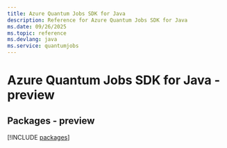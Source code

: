 ```yaml
---
title: Azure Quantum Jobs SDK for Java
description: Reference for Azure Quantum Jobs SDK for Java
ms.date: 09/26/2025
ms.topic: reference
ms.devlang: java
ms.service: quantumjobs
---
```

# Azure Quantum Jobs SDK for Java - preview
## Packages - preview
[!INCLUDE [packages](quantum-jobs-index.md)]